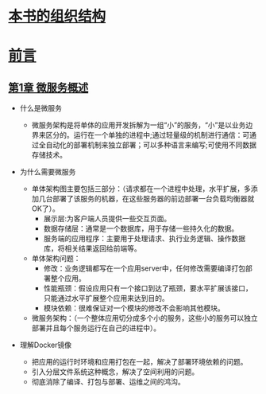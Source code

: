 
# [本书的组织结构](docs/本书的组织结构.md "本书的组织结构")

# [前言](docs/前言.md "前言")

## [第1章 微服务概述](docs/第1章微服务概述.md "第1章微服务概述")

* 什么是微服务
    * 微服务架构是将单体的应用开发拆解为一组“小”的服务，“小”是以业务边界来区分的。运行在一个单独的进程中;通过轻量级的机制进行通信：可通过全自动化的部署机制来独立部署；可以多种语言来编写;可使用不同数据存储技术。

* 为什么需要微服务
    * 单体架构图主要包括三部分：（请求都在一个进程中处理，水平扩展，多添加几台部署了该服务的机器，在这些服务器的前边部署一台负载均衡器就OK了）。
        * 展示层:为客户端人员提供一些交互页面。
        * 数据存储层：通常是一个数据库，用于存储一些持久化的数据。
        * 服务端的应用程序：主要用于处理请求、执行业务逻辑、操作数据库，将相关结果返回给前端等。
    * 单体架构问题：
        * 修改：业务逻辑都写在一个应用server中，任何修改需要编译打包部署整个应用。
        * 性能瓶颈：假设应用只有一个接口到达了瓶颈，要水平扩展该接口，只能通过水平扩展整个应用来达到目的。
        * 模块依赖：很难保证对一个模块的修改不会影响其他模块。
    * 微服务架构：（一个整体应用切分成多个小的服务，这些小的服务可以独立部署并且每个服务运行在自己的进程中）。








* 理解Docker镜像
    * 把应用的运行时环境和应用打包在一起，解决了部署环境依赖的问题。
    * 引入分层文件系统这种概念，解决了空间利用的问题。
    * 彻底消除了编译、打包与部署、运维之间的鸿沟。




























